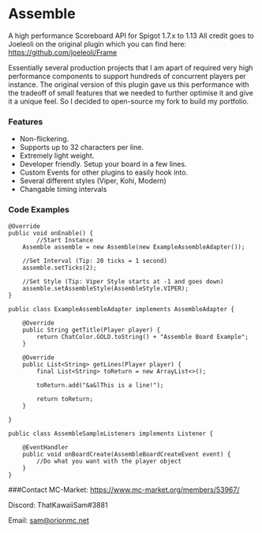 # Assemble
A high performance Scoreboard API for Spigot 1.7.x to 1.13
All credit goes to Joeleoli on the original plugin which you can find here: https://github.com/joeleoli/Frame

Essentially several production projects that I am apart of required very high performance components to support hundreds of concurrent players per instance. The original version of this plugin gave us this performance with the tradeoff of small features that we needed to further optimise it and give it a unique feel. So I decided to open-source my fork to build my portfolio. 

### Features
* Non-flickering.
* Supports up to 32 characters per line.
* Extremely light weight.
* Developer friendly. Setup your board in a few lines.
* Custom Events for other plugins to easily hook into.
* Several different styles (Viper, Kohi, Modern)
* Changable timing intervals

### Code Examples
```
@Override
public void onEnable() {
        //Start Instance
	Assemble assemble = new Assemble(new ExampleAssembleAdapter());
	
	//Set Interval (Tip: 20 ticks = 1 second)
	assemble.setTicks(2);
	
	//Set Style (Tip: Viper Style starts at -1 and goes down)
	assemble.setAssembleStyle(AssembleStyle.VIPER);
}
```
```
public class ExampleAssembleAdapter implements AssembleAdapter {

	@Override
	public String getTitle(Player player) {
		return ChatColor.GOLD.toString() + "Assemble Board Example";
	}

	@Override
	public List<String> getLines(Player player) {
		final List<String> toReturn = new ArrayList<>();

        toReturn.add("&a&lThis is a line!");

		return toReturn;
	}

}
```
```
public class AssembleSampleListeners implements Listener {

    @EventHandler
    public void onBoardCreate(AssembleBoardCreateEvent event) {
        //Do what you want with the player object
    }
}
```

###Contact
MC-Market: https://www.mc-market.org/members/53967/

Discord: ThatKawaiiSam#3881  

Email: sam@orionmc.net

